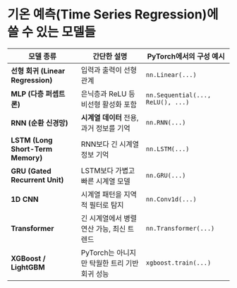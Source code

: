 # 기온 예측(Time Series Regression)에 쓸 수 있는 모델들

| 모델 종류                         | 간단한 설명                                   | PyTorch에서의 구성 예시           |
| --------------------------------- | --------------------------------------------- | --------------------------------- |
| **선형 회귀 (Linear Regression)** | 입력과 출력이 선형 관계                       | `nn.Linear(...)`                  |
| **MLP (다층 퍼셉트론)**           | 은닉층과 ReLU 등 비선형 활성화 포함           | `nn.Sequential(..., ReLU(), ...)` |
| **RNN (순환 신경망)**             | **시계열 데이터** 전용, 과거 정보를 기억      | `nn.RNN(...)`                     |
| **LSTM (Long Short-Term Memory)** | RNN보다 긴 시계열 정보 기억                   | `nn.LSTM(...)`                    |
| **GRU (Gated Recurrent Unit)**    | LSTM보다 가볍고 빠른 시계열 모델              | `nn.GRU(...)`                     |
| **1D CNN**                        | 시계열 패턴을 지역적 필터로 탐지              | `nn.Conv1d(...)`                  |
| **Transformer**                   | 긴 시계열에서 병렬 연산 가능, 최신 트렌드     | `nn.Transformer(...)`             |
| **XGBoost / LightGBM**            | PyTorch는 아니지만 탁월한 트리 기반 회귀 성능 | `xgboost.train(...)`              |
